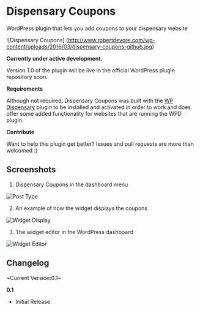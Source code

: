 # Dispensary Coupons
WordPress plugin that lets you add coupons to your dispensary website

![Dispensary Coupons] (http://www.robertdevore.com/wp-content/uploads/2016/03/dispensary-coupons-github.jpg)

**Currently under active development.**

Version 1.0 of the plugin will be live in the official WordPress plugin repository soon.

**Requirements**

Although not required, Dispensary Coupons was built with the [WP Dispensary](http://www.wpdispensary.com) plugin to be installed and activated in order to work and does offer some added functionality for websites that are running the WPD plugin.

**Contribute**

Want to help this plugin get better? Issues and pull requests are more than welcomed :)

## Screenshots

1. Dispensary Coupons in the dashboard menu

![Post Type](http://www.robertdevore.com/wp-content/uploads/2016/03/dispensary-coupons-3.jpg)

2. An example of how the widget displays the coupons

![Widget Display](http://www.robertdevore.com/wp-content/uploads/2016/03/dispensary-coupons-1.jpg)

3. The widget editor in the WordPress dashboard

![Widget Editor](http://www.robertdevore.com/wp-content/uploads/2016/03/dispensary-coupons-2.jpg)

## Changelog

~Current Version:0.1~

**0.1**

* Initial Release